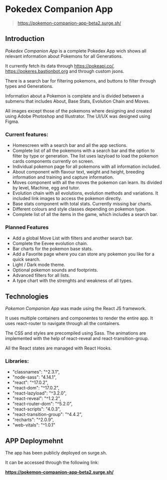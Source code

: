 # Pokedex Companion App
> https://pokemon-companion-app-beta2.surge.sh/

## Introduction
*Pokedex Companion App* is a complete Pokedex App wich shows all relevant information about Pokemons for all Generations.

It currently fetch its data through https://pokeapi.co/, https://pokeres.bastionbot.org and through custom jsons.

There is a search bar for filtering pokemons, and buttons to filter through types and Generations.

Information about a Pokemon is complete and is divided between a submenu that includes About, Base Stats, Evolution Chain and Moves.

All images except those of the pokemons where designing and created using Adobe Photoshop and Illustrator. The UI/UX was designed using Figma.

### Current features:
* Homescreen with a search bar and all the app sections.
* Complete list of all the pokemons with a search bar and the option to filter by type or generation. The list uses lazyload to load the pokemon cards components currently on screen.
* Individual pokemon page for all pokemons with all information included.
* About component with flavour text, weight and height, breeding information and training and capture information.
* Moves component with all the moves the pokemon can learn. Its divided by level, Machine, egg and tutor.
* Evolution chain with all evolutions, evolution methods and variations. It included link images to access the pokemon directly.
* Base stats component with total stats. Currently missing bar charts.
* Different colours and style classes depending on pokemon type.
* Complete list of all the items in the game, which includes a search bar.

### Planned Features
* Add a global Move List with filters and another search bar.
* Complete the Eevee evolution chain.
* Bar charts for the pokemon base stats.
* Add a Favorite page where you can store any pokemon you like for a quick search.
* Light / Dark mode theme.
* Optional pokemon sounds and footprints.
* Advanced filters for all lists.
* A type chart with the strenghts and weakness of all types.

## Technologies
*Pokemon Companion App* was made using the React JS framework.

It uses multiple containers and componentes to render the entire app. It uses react-router to navigate through all the containers.

The CSS and styles are precompiled using Sass. The animations are implemented with the help of react-reveal and react-transition-group.

All the React states are managed with React Hooks.

### Libraries:
* "classnames": "^2.3.1",
* "node-sass": "4.14.1",
* "react": "^17.0.2",
* "react-dom": "^17.0.2",
* "react-lazyload": "^3.2.0",
* "react-reveal": "^1.2.2",
* "react-router-dom": "^5.2.0",
* "react-scripts": "4.0.3",
* "react-transition-group": "^4.4.2",
* "recharts": "^2.0.9",
* "web-vitals": "^1.0.1"

## APP Deploymehnt
The app has been publicly deployed on surge.sh.

It can be accessed through the following link:

**https://pokemon-companion-app-beta2.surge.sh/**

